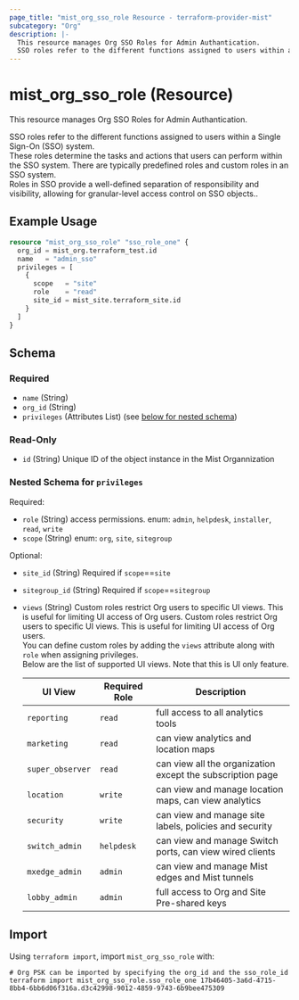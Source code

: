```yaml
---
page_title: "mist_org_sso_role Resource - terraform-provider-mist"
subcategory: "Org"
description: |-
  This resource manages Org SSO Roles for Admin Authantication.
  SSO roles refer to the different functions assigned to users within a Single Sign-On (SSO) system.These roles determine the tasks and actions that users can perform within the SSO system. There are typically predefined roles and custom roles in an SSO system.Roles in SSO provide a well-defined separation of responsibility and visibility, allowing for granular-level access control on SSO objects..
---
```


# mist_org_sso_role (Resource)

This resource manages Org SSO Roles for Admin Authantication.

SSO roles refer to the different functions assigned to users within a Single Sign-On (SSO) system.  
These roles determine the tasks and actions that users can perform within the SSO system. There are typically predefined roles and custom roles in an SSO system.  
Roles in SSO provide a well-defined separation of responsibility and visibility, allowing for granular-level access control on SSO objects..


## Example Usage

```terraform
resource "mist_org_sso_role" "sso_role_one" {
  org_id = mist_org.terraform_test.id
  name   = "admin_sso"
  privileges = [
    {
      scope   = "site"
      role    = "read"
      site_id = mist_site.terraform_site.id
    }
  ]
}
```

<!-- schema generated by tfplugindocs -->
## Schema

### Required

- `name` (String)
- `org_id` (String)
- `privileges` (Attributes List) (see [below for nested schema](#nestedatt--privileges))

### Read-Only

- `id` (String) Unique ID of the object instance in the Mist Organnization

<a id="nestedatt--privileges"></a>
### Nested Schema for `privileges`

Required:

- `role` (String) access permissions. enum: `admin`, `helpdesk`, `installer`, `read`, `write`
- `scope` (String) enum: `org`, `site`, `sitegroup`

Optional:

- `site_id` (String) Required if `scope`==`site`
- `sitegroup_id` (String) Required if `scope`==`sitegroup`
- `views` (String) Custom roles restrict Org users to specific UI views. This is useful for limiting UI access of Org users. Custom roles restrict Org users to specific UI views. This is useful for limiting UI access of Org users.  
You can define custom roles by adding the `views` attribute along with `role` when assigning privileges.  
Below are the list of supported UI views. Note that this is UI only feature.  

  | UI View | Required Role | Description |
  | --- | --- | --- |
  | `reporting` | `read` | full access to all analytics tools |
  | `marketing` | `read` | can view analytics and location maps |
  | `super_observer` | `read` | can view all the organization except the subscription page |
  | `location` | `write` | can view and manage location maps, can view analytics |
  | `security` | `write` | can view and manage site labels, policies and security |
  | `switch_admin` | `helpdesk` | can view and manage Switch ports, can view wired clients |
  | `mxedge_admin` | `admin` | can view and manage Mist edges and Mist tunnels |
  | `lobby_admin` | `admin` | full access to Org and Site Pre-shared keys |



## Import
Using `terraform import`, import `mist_org_sso_role` with:
```shell
# Org PSK can be imported by specifying the org_id and the sso_role_id
terraform import mist_org_sso_role.sso_role_one 17b46405-3a6d-4715-8bb4-6bb6d06f316a.d3c42998-9012-4859-9743-6b9bee475309
```